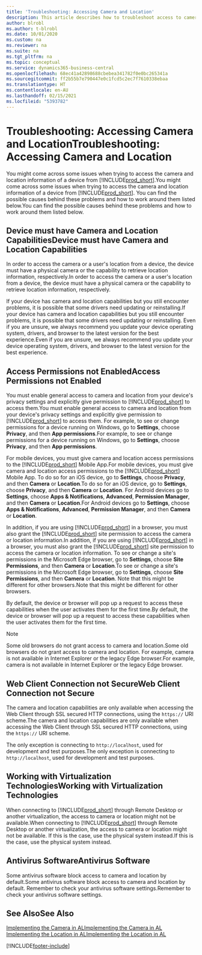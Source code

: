 ```yaml
---
title: 'Troubleshooting: Accessing Camera and Location'
description: This article describes how to troubleshoot access to camera and location information in Business Central.
author: blrobl
ms.author: t-blrobl
ms.date: 10/01/2020
ms.custom: na
ms.reviewer: na
ms.suite: na
ms.tgt_pltfrm: na
ms.topic: conceptual
ms.service: dynamics365-business-central
ms.openlocfilehash: 68ec41a42898688cbebea341782f0e0bc265341a
ms.sourcegitcommit: ff2b55b7e790447e0c1fcd5c2ec7f7610338ebaa
ms.translationtype: HT
ms.contentlocale: en-AU
ms.lasthandoff: 02/15/2021
ms.locfileid: "5393782"
---
```

# <a name="troubleshooting-accessing-camera-and-location"></a><span data-ttu-id="ad50a-103">Troubleshooting: Accessing Camera and Location</span><span class="sxs-lookup"><span data-stu-id="ad50a-103">Troubleshooting: Accessing Camera and Location</span></span>

<span data-ttu-id="ad50a-104">You might come across some issues when trying to access the camera and location information of a device from [!INCLUDE[prod_short](includes/prod_short.md)].</span><span class="sxs-lookup"><span data-stu-id="ad50a-104">You might come across some issues when trying to access the camera and location information of a device from [!INCLUDE[prod_short](includes/prod_short.md)].</span></span> <span data-ttu-id="ad50a-105">You can find the possible causes behind these problems and how to work around them listed below.</span><span class="sxs-lookup"><span data-stu-id="ad50a-105">You can find the possible causes behind these problems and how to work around them listed below.</span></span>

## <a name="device-must-have-camera-and-location-capabilities"></a><span data-ttu-id="ad50a-106">Device must have Camera and Location Capabilities</span><span class="sxs-lookup"><span data-stu-id="ad50a-106">Device must have Camera and Location Capabilities</span></span>

<span data-ttu-id="ad50a-107">In order to access the camera or a user's location from a device, the device must have a physical camera or the capability to retrieve location information, respectively.</span><span class="sxs-lookup"><span data-stu-id="ad50a-107">In order to access the camera or a user's location from a device, the device must have a physical camera or the capability to retrieve location information, respectively.</span></span>

<span data-ttu-id="ad50a-108">If your device has camera and location capabilities but you still encounter problems, it is possible that some drivers need updating or reinstalling.</span><span class="sxs-lookup"><span data-stu-id="ad50a-108">If your device has camera and location capabilities but you still encounter problems, it is possible that some drivers need updating or reinstalling.</span></span> <span data-ttu-id="ad50a-109">Even if you are unsure, we always recommend you update your device operating system, drivers, and browser to the latest version for the best experience.</span><span class="sxs-lookup"><span data-stu-id="ad50a-109">Even if you are unsure, we always recommend you update your device operating system, drivers, and browser to the latest version for the best experience.</span></span>

## <a name="access-permissions-not-enabled"></a><span data-ttu-id="ad50a-110">Access Permissions not Enabled</span><span class="sxs-lookup"><span data-stu-id="ad50a-110">Access Permissions not Enabled</span></span>

<span data-ttu-id="ad50a-111">You must enable general access to camera and location from your device's privacy settings and explicitly give permission to  [!INCLUDE[prod_short](includes/prod_short.md)] to access them.</span><span class="sxs-lookup"><span data-stu-id="ad50a-111">You must enable general access to camera and location from your device's privacy settings and explicitly give permission to  [!INCLUDE[prod_short](includes/prod_short.md)] to access them.</span></span> <span data-ttu-id="ad50a-112">For example, to see or change permissions for a device running on Windows, go to **Settings**, choose **Privacy**, and then **App permissions**.</span><span class="sxs-lookup"><span data-stu-id="ad50a-112">For example, to see or change permissions for a device running on Windows, go to **Settings**, choose **Privacy**, and then **App permissions**.</span></span> 

<span data-ttu-id="ad50a-113">For mobile devices, you must give camera and location access permissions to the [!INCLUDE[prod_short](includes/prod_short.md)] Mobile App.</span><span class="sxs-lookup"><span data-stu-id="ad50a-113">For mobile devices, you must give camera and location access permissions to the [!INCLUDE[prod_short](includes/prod_short.md)] Mobile App.</span></span> <span data-ttu-id="ad50a-114">To do so for an iOS device, go to **Settings**, choose **Privacy**, and then **Camera** or **Location**.</span><span class="sxs-lookup"><span data-stu-id="ad50a-114">To do so for an iOS device, go to **Settings**, choose **Privacy**, and then **Camera** or **Location**.</span></span> <span data-ttu-id="ad50a-115">For Android devices go to **Settings**, choose **Apps & Notifications**, **Advanced**, **Permission Manager**, and then **Camera** or **Location**.</span><span class="sxs-lookup"><span data-stu-id="ad50a-115">For Android devices go to **Settings**, choose **Apps & Notifications**, **Advanced**, **Permission Manager**, and then **Camera** or **Location**.</span></span>

<span data-ttu-id="ad50a-116">In addition, if you are using [!INCLUDE[prod_short](includes/prod_short.md)] in a browser, you must also grant the [!INCLUDE[prod_short](includes/prod_short.md)] site permission to access the camera or location information.</span><span class="sxs-lookup"><span data-stu-id="ad50a-116">In addition, if you are using [!INCLUDE[prod_short](includes/prod_short.md)] in a browser, you must also grant the [!INCLUDE[prod_short](includes/prod_short.md)] site permission to access the camera or location information.</span></span> <span data-ttu-id="ad50a-117">To see or change a site's permissions in the Microsoft Edge browser, go to **Settings**, choose **Site Permissions**, and then **Camera** or **Location**.</span><span class="sxs-lookup"><span data-stu-id="ad50a-117">To see or change a site's permissions in the Microsoft Edge browser, go to **Settings**, choose **Site Permissions**, and then **Camera** or **Location**.</span></span> <span data-ttu-id="ad50a-118">Note that this might be different for other browsers.</span><span class="sxs-lookup"><span data-stu-id="ad50a-118">Note that this might be different for other browsers.</span></span>

<span data-ttu-id="ad50a-119">By default, the device or browser will pop up a request to access these capabilities when the user activates them for the first time.</span><span class="sxs-lookup"><span data-stu-id="ad50a-119">By default, the device or browser will pop up a request to access these capabilities when the user activates them for the first time.</span></span>

> [!NOTE]  
> <span data-ttu-id="ad50a-120">Some old browsers do not grant access to camera and location.</span><span class="sxs-lookup"><span data-stu-id="ad50a-120">Some old browsers do not grant access to camera and location.</span></span> <span data-ttu-id="ad50a-121">For example, camera is not available in Internet Explorer or the legacy Edge browser.</span><span class="sxs-lookup"><span data-stu-id="ad50a-121">For example, camera is not available in Internet Explorer or the legacy Edge browser.</span></span>

## <a name="web-client-connection-not-secure"></a><span data-ttu-id="ad50a-122">Web Client Connection not Secure</span><span class="sxs-lookup"><span data-stu-id="ad50a-122">Web Client Connection not Secure</span></span>

<span data-ttu-id="ad50a-123">The camera and location capabilities are only available when accessing the Web Client through SSL secured HTTP connections, using the `https://` URI scheme.</span><span class="sxs-lookup"><span data-stu-id="ad50a-123">The camera and location capabilities are only available when accessing the Web Client through SSL secured HTTP connections, using the `https://` URI scheme.</span></span> 

<span data-ttu-id="ad50a-124">The only exception is connecting to `http://localhost`, used for development and test purposes.</span><span class="sxs-lookup"><span data-stu-id="ad50a-124">The only exception is connecting to `http://localhost`, used for development and test purposes.</span></span>


## <a name="working-with-virtualization-technologies"></a><span data-ttu-id="ad50a-125">Working with Virtualization Technologies</span><span class="sxs-lookup"><span data-stu-id="ad50a-125">Working with Virtualization Technologies</span></span>

<span data-ttu-id="ad50a-126">When connecting to [!INCLUDE[prod_short](includes/prod_short.md)] through Remote Desktop or another virtualization, the access to camera or location might not be available.</span><span class="sxs-lookup"><span data-stu-id="ad50a-126">When connecting to [!INCLUDE[prod_short](includes/prod_short.md)] through Remote Desktop or another virtualization, the access to camera or location might not be available.</span></span> <span data-ttu-id="ad50a-127">If this is the case, use the physical system instead.</span><span class="sxs-lookup"><span data-stu-id="ad50a-127">If this is the case, use the physical system instead.</span></span>

## <a name="antivirus-software"></a><span data-ttu-id="ad50a-128">Antivirus Software</span><span class="sxs-lookup"><span data-stu-id="ad50a-128">Antivirus Software</span></span>
<span data-ttu-id="ad50a-129">Some antivirus software block access to camera and location by default.</span><span class="sxs-lookup"><span data-stu-id="ad50a-129">Some antivirus software block access to camera and location by default.</span></span> <span data-ttu-id="ad50a-130">Remember to check your antivirus software settings.</span><span class="sxs-lookup"><span data-stu-id="ad50a-130">Remember to check your antivirus software settings.</span></span>

## <a name="see-also"></a><span data-ttu-id="ad50a-131">See Also</span><span class="sxs-lookup"><span data-stu-id="ad50a-131">See Also</span></span>
[<span data-ttu-id="ad50a-132">Implementing the Camera in AL</span><span class="sxs-lookup"><span data-stu-id="ad50a-132">Implementing the Camera in AL</span></span>](/dynamics365/business-central/dev-itpro/developer/devenv-implement-camera-al)  
[<span data-ttu-id="ad50a-133">Implementing the Location in AL</span><span class="sxs-lookup"><span data-stu-id="ad50a-133">Implementing the Location in AL</span></span>](/dynamics365/business-central/dev-itpro/developer/devenv-implement-location-al)


[!INCLUDE[footer-include](includes/footer-banner.md)]